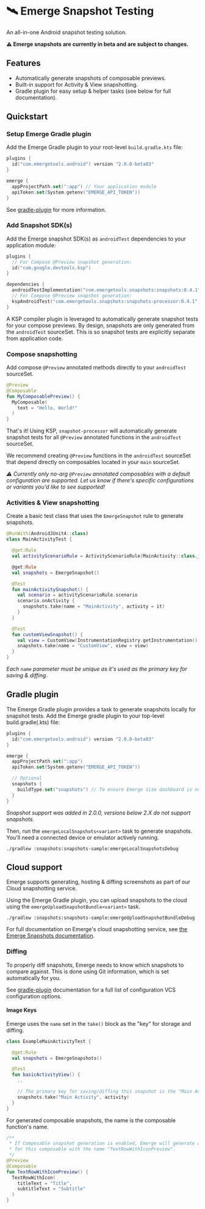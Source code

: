# 🛰️ Emerge Snapshot Testing

An all-in-one Android snapshot testing solution.

**⚠️ Emerge snapshots are currently in beta and are subject to changes.**

## Features

- Automatically generate snapshots of composable previews.
- Built-in support for Activity & View snapshotting.
- Gradle plugin for easy setup & helper tasks (see below for full documentation).

## Quickstart

### Setup Emerge Gradle plugin

Add the Emerge Gradle plugin to your root-level `build.gradle.kts` file:

```kotlin
plugins {
  id("com.emergetools.android") version "2.0.0-beta03"
}

emerge {
  appProjectPath.set(":app") // Your application module
  apiToken.set(System.getenv("EMERGE_API_TOKEN"))
}
```

See [gradle-plugin](../gradle-plugin/README.md) for more information.

### Add Snapshot SDK(s)

Add the Emerge snapshot SDK(s) as `androidTest` dependencies to your application module:

```kotlin
plugins {
  // For Compose @Preview snapshot generation:
  id("com.google.devtools.ksp")
}

dependencies {
  androidTestImplementation("com.emergetools.snapshots:snapshots:0.4.1")
  // For Compose @Preview snapshot generation:
  kspAndroidTest("com.emergetools.snapshots:snapshots-processor:0.4.1")
}
```

A KSP compiler plugin is leveraged to automatically generate snapshot tests for your compose
previews. By design, snapshots are only generated from the `androidTest` sourceSet. This
is so snapshot tests are explicitly separate from application code.

### Compose snapshotting

Add compose `@Preview` annotated methods directly to your `androidTest` sourceSet.

```kotlin
@Preview
@Composable
fun MyComposablePreview() {
  MyComposable(
    text = "Hello, World!"
  )
}
```

That's it! Using KSP, `snapshot-processor` will automatically generate snapshot tests for
all `@Preview` annotated functions in the `androidTest` sourceSet.

We recommend creating `@Preview` functions in the `androidTest` sourceSet that depend directly on
composables located in your `main` sourceSet.

_⚠️ Currently only no-arg `@Preview` annotated composables with a default configuration are
supported. Let us know if there's specific configurations or variants you'd like to see supported!_

### Activities & View snapshotting

Create a basic test class that uses the `EmergeSnapshot` rule to generate snapshots.

```kotlin
@RunWith(AndroidJUnit4::class)
class MainActivityTest {

  @get:Rule
  val activityScenarioRule = ActivityScenarioRule(MainActivity::class.java)

  @get:Rule
  val snapshots = EmergeSnapshot()

  @Test
  fun mainActivitySnapshot() {
    val scenario = activityScenarioRule.scenario
    scenario.onActivity {
      snapshots.take(name = "MainActivity", activity = it)
    }
  }

  @Test
  fun customViewSnapshot() {
    val view = CustomView(InstrumentationRegistry.getInstrumentation().targetContext)
    snapshots.take(name = "CustomView", view = view)
  }
}
```

_Each `name` parameter must be unique as it's used as the primary key for saving & diffing._

## Gradle plugin

The Emerge Gradle plugin provides a task to generate snapshots locally for snapshot tests.
Add the Emerge gradle plugin to your top-level build.gradle(.kts) file:

```kotlin
plugins {
  id("com.emergetools.android") version "2.0.0-beta03"
}

emerge {
  appProjectPath.set(":app")
  apiToken.set(System.getenv("EMERGE_API_TOKEN"))

  // Optional
  snapshots {
    buildType.set("snapshots") // To ensure Emerge size dashboard is not mixed with snapshot builds
  }
}
```

_Snapshot support was added in 2.0.0, versions below 2.X do not support snapshots._

Then, run the `emergeLocalSnapshots<variant>` task to generate snapshots. You'll need a connected
device or emulator actively running.

```shell
./gradlew :snapshots:snapshots-sample:emergeLocalSnapshotsDebug
```

## Cloud support

Emerge supports generating, hosting & diffing screenshots as part of our Cloud snapshotting service.

Using the Emerge Gradle plugin, you can upload snapshots to the cloud using
the `emergeUploadSnapshotBundle<variant>` task.

```shell
./gradlew :snapshots:snapshots-sample:emergeUploadSnapshotBundleDebug
```

For full documentation on Emerge's cloud snapshotting service,
see [the Emerge Snapshots documentation](https://docs.emergetools.com/docs/android-snapshots).

### Diffing

To properly diff snapshots, Emerge needs to know which snapshots to compare against. This is done
using Git information, which is set automatically for you.

See [gradle-plugin](../gradle-plugin) documentation for a full list of configuration VCS
configuration options.

#### Image Keys

Emerge uses the `name` set in the `take()` block as the "key" for storage and diffing.

```kotlin
class ExampleMainActivityTest {

  @get:Rule
  val snapshots = EmergeSnapshots()

  @Test
  fun basicActivityView() {
    ..

    // The primary key for saving/diffing this snapshot is the "Main Activity" string.
    snapshots.take("Main Activity", activity)
  }
}
```

For generated composable snapshots, the name is the composable function's name.

```kotlin
/**
 * If Composable snapshot generation is enabled, Emerge will generate a snapshot test
 * for this composable with the name "TextRowWithIconPreview".
 */
@Preview
@Composable
fun TextRowWithIconPreview() {
  TextRowWithIcon(
    titleText = "Title",
    subtitleText = "Subtitle"
  )
}
```
